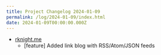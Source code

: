 ```yaml
---
title: Project Changelog 2024-01-09
permalink: /log/2024-01-09/index.html
date: 2024-01-09T00:00:00.000Z
---
```


- [rknight.me](https://rknight.me) 
    - [feature] Added link blog with RSS/Atom/JSON feeds